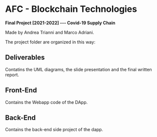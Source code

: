 # AFC - Blockchain Technologies 

**Final Project [2021-2022]  ---  Covid-19 Supply Chain**

Made by Andrea Trianni and Marco Adriani.

The project folder are organized in this way:

## Deliverables
Contatins the UML diagrams, the slide presentation and the final written report.

## Front-End
Contains the Webapp code of the DApp.

## Back-End
Contains the back-end side project of the dapp.





